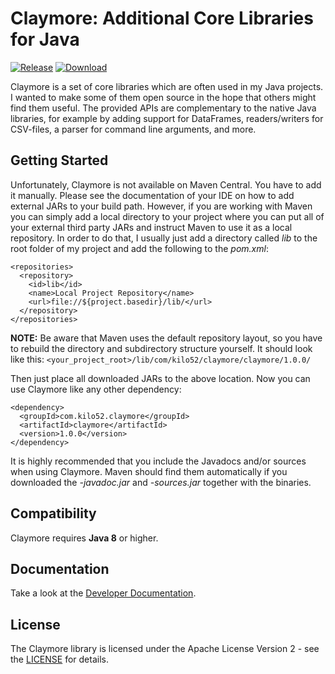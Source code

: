 # Claymore: Additional Core Libraries for Java

[![Release](https://img.shields.io/badge/release-1.0.0-blue.svg)](https://github.com/kilo52/claymore/blob/master/release/1.0.0/) [![Download](https://img.shields.io/badge/download-jar-blue.svg)](https://github.com/kilo52/claymore/blob/master/release/1.0.0/claymore-1.0.0.jar)

Claymore is a set of core libraries which are often used in my Java projects. I wanted to make some of them open source in the hope that others might find them useful. The provided APIs are complementary to the native Java libraries, for example by adding support for DataFrames, readers/writers for CSV-files, a parser for command line arguments, and more.

## Getting Started

Unfortunately, Claymore is not available on Maven Central. You have to add it manually. Please see the documentation of your IDE on how to add external JARs to your build path.
However, if you are working with Maven you can simply add a local directory to your project where you can put all of your external third party JARs and instruct Maven to use it as a local repository. In order to do that, I usually just add a directory called *lib* to the root folder of my project and add the following to the *pom.xml*:
```
<repositories>
  <repository>
    <id>lib</id>
    <name>Local Project Repository</name>
    <url>file://${project.basedir}/lib/</url>
  </repository>
</repositories>
```
**NOTE:**
Be aware that Maven uses the default repository layout, so you have to rebuild the directory and subdirectory structure yourself. It should look like this:
`<your_project_root>/lib/com/kilo52/claymore/claymore/1.0.0/`

Then just place all downloaded JARs to the above location.
Now you can use Claymore like any other dependency:
```
<dependency>
  <groupId>com.kilo52.claymore</groupId>
  <artifactId>claymore</artifactId>
  <version>1.0.0</version>
</dependency>
```
It is highly recommended that you include the Javadocs and/or sources when using Claymore. Maven should find them automatically if you downloaded the *-javadoc.jar* and *-sources.jar* together with the binaries.

## Compatibility

Claymore requires **Java 8** or higher. 

## Documentation

Take a look at the [Developer Documentation](https://github.com/kilo52/claymore/wiki/Home).

## License

The Claymore library is licensed under the Apache License Version 2 - see the [LICENSE](LICENSE) for details.


